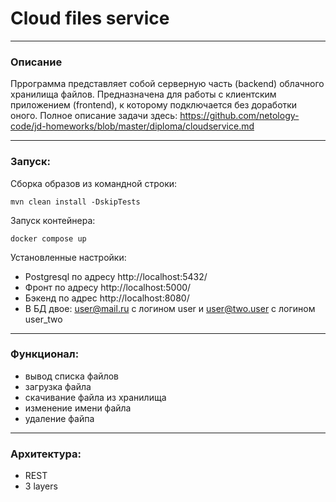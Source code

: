 # Cloud files service
_____
### Описание
Пррограмма представляет собой серверную часть (backend) облачного хранилища файлов.
Предназначена для работы с клиентским приложением (frontend), к которому подключается без доработки оного.
Полное описание задачи здесь: https://github.com/netology-code/jd-homeworks/blob/master/diploma/cloudservice.md
_____
### Запуск:

Сборка образов из командной строки:

    mvn clean install -DskipTests

Запуск контейнера:

    docker compose up

Установленные настройки:
- Postgresql по адресу http://localhost:5432/
- Фронт по адресу http://localhost:5000/
- Бэкенд по адрес http://localhost:8080/
- В БД двое: user@mail.ru с логином user и
  user@two.user с логином user_two
_____
### Функционал: 
 - вывод списка файлов
 - загрузка файла
 - скачивание файла из хранилища
 - изменение имени файла
 - удаление файпа
_____
### Архитектура:
 - REST
 - 3 layers
